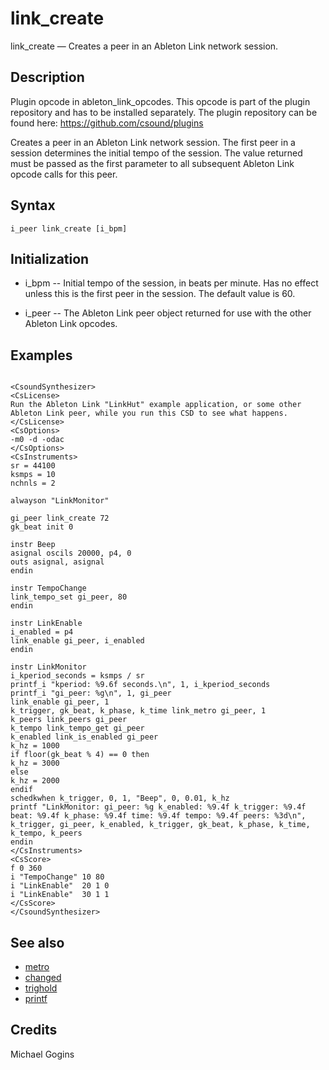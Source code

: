 # link_create


link_create — Creates a peer in an Ableton Link network session.


## Description

Plugin opcode in ableton_link_opcodes. This opcode is part of the plugin repository and has to be installed separately. The plugin repository can be found here: https://github.com/csound/plugins

Creates a peer in an Ableton Link network session. The first peer in a session determines the initial tempo of the session. The value returned must be passed as the first parameter to all subsequent Ableton Link opcode calls for this peer.

## Syntax


```csound
i_peer link_create [i_bpm]

```

## Initialization

* i_bpm -- Initial tempo of the session, in beats per minute. Has no effect unless this is the first peer in the session. The default value is 60.

* i_peer -- The Ableton Link peer object returned for use with the other Ableton Link opcodes.

## Examples


```csound

<CsoundSynthesizer>
<CsLicense>
Run the Ableton Link "LinkHut" example application, or some other 
Ableton Link peer, while you run this CSD to see what happens.
</CsLicense>
<CsOptions>
-m0 -d -odac 
</CsOptions>
<CsInstruments>
sr = 44100
ksmps = 10
nchnls = 2

alwayson "LinkMonitor"

gi_peer link_create 72
gk_beat init 0

instr Beep
asignal oscils 20000, p4, 0
outs asignal, asignal
endin

instr TempoChange
link_tempo_set gi_peer, 80
endin

instr LinkEnable
i_enabled = p4
link_enable gi_peer, i_enabled
endin

instr LinkMonitor
i_kperiod_seconds = ksmps / sr
printf_i "kperiod: %9.6f seconds.\n", 1, i_kperiod_seconds
printf_i "gi_peer: %g\n", 1, gi_peer
link_enable gi_peer, 1
k_trigger, gk_beat, k_phase, k_time link_metro gi_peer, 1
k_peers link_peers gi_peer
k_tempo link_tempo_get gi_peer
k_enabled link_is_enabled gi_peer
k_hz = 1000
if floor(gk_beat % 4) == 0 then
k_hz = 3000
else
k_hz = 2000
endif
schedkwhen k_trigger, 0, 1, "Beep", 0, 0.01, k_hz
printf "LinkMonitor: gi_peer: %g k_enabled: %9.4f k_trigger: %9.4f beat: %9.4f k_phase: %9.4f time: %9.4f tempo: %9.4f peers: %3d\n", k_trigger, gi_peer, k_enabled, k_trigger, gk_beat, k_phase, k_time, k_tempo, k_peers
endin
</CsInstruments>
<CsScore>
f 0 360
i "TempoChange" 10 80
i "LinkEnable"  20 1 0
i "LinkEnable"  30 1 1
</CsScore>
</CsoundSynthesizer>

```


## See also

* [metro](http://www.csound.com/docs/manual/metro.html)
* [changed](http://www.csound.com/docs/manual/changed.html)
* [trighold](http://www.csound.com/docs/manual/trighold.html)
* [printf](http://www.csound.com/docs/manual/printf.html)

## Credits

Michael Gogins
